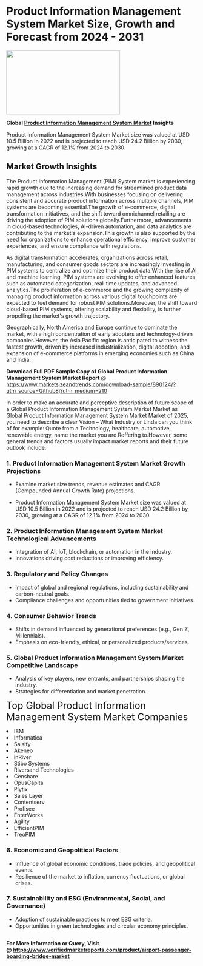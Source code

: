 <H1>Product Information Management System Market Size, Growth and Forecast from 2024 - 2031</H1><img class="aligncenter size-medium wp-image-584254" src="https://thirdeyenews.in/wp-content/uploads/2024/09/Global-Market-Research-300x168.jpeg" alt="" width="300" height="168" /><p><strong>Global&nbsp;<a href="https://www.marketsizeandtrends.com/download-sample/890124/?utm_source=Github8j?utm_medium=210">Product Information Management System Market</a> Insights</strong></p><p>Product Information Management System Market size was valued at USD 10.5 Billion in 2022 and is projected to reach USD 24.2 Billion by 2030, growing at a CAGR of 12.1% from 2024 to 2030.</p><p><h2>Market Growth Insights</h2> <p>The Product Information Management (PIM) System market is experiencing rapid growth due to the increasing demand for streamlined product data management across industries.With businesses focusing on delivering consistent and accurate product information across multiple channels, PIM systems are becoming essential.The growth of e-commerce, digital transformation initiatives, and the shift toward omnichannel retailing are driving the adoption of PIM solutions globally.Furthermore, advancements in cloud-based technologies, AI-driven automation, and data analytics are contributing to the market's expansion.This growth is also supported by the need for organizations to enhance operational efficiency, improve customer experiences, and ensure compliance with regulations.</p> <p>As digital transformation accelerates, organizations across retail, manufacturing, and consumer goods sectors are increasingly investing in PIM systems to centralize and optimize their product data.With the rise of AI and machine learning, PIM systems are evolving to offer enhanced features such as automated categorization, real-time updates, and advanced analytics.The proliferation of e-commerce and the growing complexity of managing product information across various digital touchpoints are expected to fuel demand for robust PIM solutions.Moreover, the shift toward cloud-based PIM systems, offering scalability and flexibility, is further propelling the market's growth trajectory.</p> <p>Geographically, North America and Europe continue to dominate the market, with a high concentration of early adopters and technology-driven companies.However, the Asia Pacific region is anticipated to witness the fastest growth, driven by increased industrialization, digital adoption, and expansion of e-commerce platforms in emerging economies such as China and India.</p> <p><span class=""><strong>Download Full PDF Sample Copy of Global Product Information Management System Market Report</strong> @ <a href="https://www.marketsizeandtrends.com/download-sample/890124/?utm_source=Github8j?utm_medium=210" target="_blank">https://www.marketsizeandtrends.com/download-sample/890124/?utm_source=Github8j?utm_medium=210</a></span></p><p>In order to make an accurate and perceptive description of future scope of a Global&nbsp;Product Information Management System Market Market as Global&nbsp;Product Information Management System Market Market of 2025, you need to describe a clear Vision &ndash; What Industry or Linda can you think of for example: Quote from a Technology, healthcare, automotive, renewable energy, name the market you are Reffering to.However, some general trends and factors usually impact market reports and their future outlook include:</p><h3>1.&nbsp;<strong>Product Information Management System Market Growth Projections</strong></h3><ul><li>Examine market size trends, revenue estimates and CAGR (Compounded Annual Growth Rate) projections.</li><li><p>Product Information Management System Market size was valued at USD 10.5 Billion in 2022 and is projected to reach USD 24.2 Billion by 2030, growing at a CAGR of 12.1% from 2024 to 2030.</p></li></ul><h3>2.&nbsp;<strong>Product Information Management System Market Technological Advancements</strong></h3><ul><li>Integration of AI, IoT, blockchain, or automation in the industry.</li><li>Innovations driving cost reductions or improving efficiency.</li></ul><h3>3.&nbsp;<strong>Regulatory and Policy Changes</strong></h3><ul><li>Impact of global and regional regulations, including sustainability and carbon-neutral goals.</li><li>Compliance challenges and opportunities tied to government initiatives.</li></ul><h3>4.&nbsp;<strong>Consumer Behavior Trends</strong></h3><ul><li>Shifts in demand influenced by generational preferences (e.g., Gen Z, Millennials).</li><li>Emphasis on eco-friendly, ethical, or personalized products/services.</li></ul><h3>5.&nbsp;<strong>Global Product Information Management System Market Competitive Landscape</strong></h3><ul><li>Analysis of key players, new entrants, and partnerships shaping the industry.</li><li>Strategies for differentiation and market penetration.</li></ul><p data-pm-slice="1 1 []"><span style="color: inherit; font-family: inherit; font-size: 25px;">Top Global Product Information Management System Market Companies</span></p><div class="" data-test-id=""><p><li>IBM</li><li> Informatica</li><li> Salsify</li><li> Akeneo</li><li> inRiver</li><li> Stibo Systems</li><li> Riversand Technologies</li><li> Censhare</li><li> OpusCapita</li><li> Plytix</li><li> Sales Layer</li><li> Contentserv</li><li> Profisee</li><li> EnterWorks</li><li> Agility</li><li> EfficientPIM</li><li> TreoPIM</li></p></div><h3>6.&nbsp;<strong>Economic and Geopolitical Factors</strong></h3><ul><li>Influence of global economic conditions, trade policies, and geopolitical events.</li><li>Resilience of the market to inflation, currency fluctuations, or global crises.</li></ul><h3>7.&nbsp;<strong>Sustainability and ESG (Environmental, Social, and Governance)</strong></h3><ul><li>Adoption of sustainable practices to meet ESG criteria.</li><li>Opportunities in green technologies and circular economy principles.</li></ul><h2><strong style="font-size: 14px;">For More Information or Query, Visit @&nbsp;</strong><a style="background-color: #ffffff; font-size: 14px;" href="https://www.marketsizeandtrends.com/report/product-information-management-system-market-/" target="_blank">https://www.verifiedmarketreports.com/product/airport-passenger-boarding-bridge-market</a></h2>
